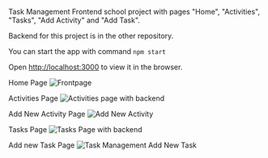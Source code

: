 Task Management Frontend school project with pages "Home", "Activities", "Tasks", "Add Activity" and "Add Task".

Backend for this project is in the other repository.

You can start the app with command `npm start`

Open [http://localhost:3000](http://localhost:3000) to view it in the browser.

Home Page
![Frontpage](https://github.com/user-attachments/assets/77bf1d3c-3fb8-4c79-b523-252004a1c144)

Activities Page
![Activities page with backend](https://github.com/user-attachments/assets/b6502b3b-6458-4a25-a675-a5be6a63e164)


Add New Activity Page
![Add  New Activity](https://github.com/user-attachments/assets/138fd0c8-bbd8-4653-98ab-554aab3ceffd)

Tasks Page
![Tasks Page with backend](https://github.com/user-attachments/assets/3abcde3d-9cb5-4488-92cd-c673d832343e)

Add new Task Page
![Task Management Add New Task](https://github.com/user-attachments/assets/d0b0a0c6-2d87-42cd-8476-904276175460)

